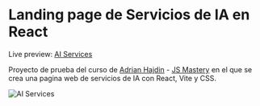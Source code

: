 # Landing page de Servicios de IA en React
Live preview: [AI Services](https://cscrdev-ai-landing-jsm.surge.sh/)

Proyecto de prueba del curso de [Adrian Hajdin](https://github.com/adrianhajdin) - [JS Mastery](https://jsmastery.pro/masterclass) en el que se crea una pagina web de servicios de IA con React, Vite y CSS.

![AI Services](https://i.ibb.co/FYtvwKQ/image.png)

